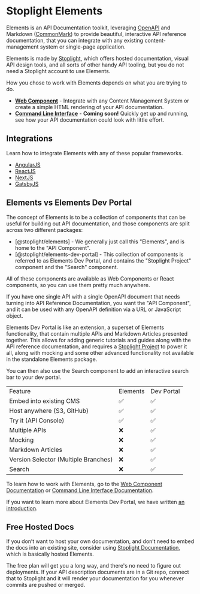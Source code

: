 # Stoplight Elements

Elements is an API Documentation toolkit, leveraging [OpenAPI](https://openapis.org/) and Markdown ([CommonMark](https://commonmark.org/)) to provide beautiful, interactive API reference documentation, that you can integrate with any existing content-management system or single-page application. 

Elements is made by [Stoplight](https://stoplight.io/?utm_source=github&utm_medium=elements&utm_campaign=docs), which offers hosted documentation, visual API design tools, and all sorts of other handy API tooling, but you do not need a Stoplight account to use Elements. 

How you chose to work with Elements depends on what you are trying to do.

- **[Web Component](getting-started/usage/web-component.md)** - Integrate with any Content Management System or create a simple HTML rendering of your API documentation.
- **[Command Line Interface](getting-started/usage/cli.md)** - **Coming soon!** Quickly get up and running, see how your API documentation could look with little effort.

## Integrations

Learn how to integrate Elements with any of these popular frameworks.

- [AngularJS](getting-started/integrations/angular.md)
- [ReactJS](getting-started/integrations/react.md)
- [NextJS](getting-started/integrations/next.md)
- [GatsbyJS](getting-started/integrations/gatsby.md)


## Elements vs Elements Dev Portal

The concept of Elements is to be a collection of components that can be useful for building out API documentation, and those components are split across two different packages:

- [@stoplight/elements] - We generally just call this "Elements", and is home to the "API Component".
- [@stoplight/elements-dev-portal] - This collection of components is referred to as Elements Dev Portal, and contains the "Stoplight Project" component and the "Search" component. 

All of these components are available as Web Components or React components, so you can use them pretty much anywhere.

If you have one single API with a single OpenAPI document that needs turning into API Reference Documentation, you want the "API Component", and it can be used with any OpenAPI definition via a URL or JavaScript object.

Elements Dev Portal is like an extension, a superset of Elements functionality, that contain multiple APIs and Markdown Articles presented together. This allows for adding generic tutorials and guides along with the API reference documentation, and requires a [Stoplight Project](https://meta.stoplight.io/docs/platform/2.-workspaces/b.adding-projects.md) to power it all, along with mocking and some other advanced functionality not available in the standalone Elements package.

You can then also use the Search component to add an interactive search bar to your dev portal. 

<table class="c7">
  <tbody>
    <tr class="c2">
      <td class="c3" colspan="1" rowspan="1">
        Feature
      </td>
      <td class="c4" colspan="1" rowspan="1">
        Elements
      </td>
      <td class="c5" colspan="1" rowspan="1">
        Dev Portal
      </td>
    </tr>
    <tr class="c2">
      <td class="c3" colspan="1" rowspan="1">
        Embed into existing CMS
      </td>
      <td class="c4" colspan="1" rowspan="1">
        &#9989;
      </td>
      <td class="c5" colspan="1" rowspan="1">
        &#9989;
      </td>
    </tr>
    <tr class="c2">
      <td class="c3" colspan="1" rowspan="1">
        Host anywhere (S3, GitHub)
      </td>
      <td class="c4" colspan="1" rowspan="1">
        &#9989;
      </td>
      <td class="c5" colspan="1" rowspan="1">
        &#9989;
      </td>
    </tr>
    <tr class="c2">
      <td class="c3" colspan="1" rowspan="1">
        Try it (API Console)
      </td>
      <td class="c4" colspan="1" rowspan="1">
        &#9989;
      </td>
      <td class="c5" colspan="1" rowspan="1">
        &#9989;
      </td>
    </tr>
    <tr class="c2">
      <td class="c3" colspan="1" rowspan="1">
        Multiple APIs
      </td>
      <td class="c4" colspan="1" rowspan="1">
        &#10060;
      </td>
      <td class="c5" colspan="1" rowspan="1">
        &#9989;
      </td>
    </tr>
    <tr class="c2">
      <td class="c3" colspan="1" rowspan="1">
        Mocking
      </td>
      <td class="c4" colspan="1" rowspan="1">
        &#10060;
      </td>
      <td class="c5" colspan="1" rowspan="1">
        &#9989;
      </td>
    </tr>
    <tr class="c2">
      <td class="c3" colspan="1" rowspan="1">
        Markdown Articles
      </td>
      <td class="c4" colspan="1" rowspan="1">
        &#10060;
      </td>
      <td class="c5" colspan="1" rowspan="1">
        &#9989;
      </td>
    </tr>
    <tr class="c2">
      <td class="c3" colspan="1" rowspan="1">
        Version Selector (Multiple Branches)
      </td>
      <td class="c4" colspan="1" rowspan="1">
        &#10060;
      </td>
      <td class="c5" colspan="1" rowspan="1">
        &#9989;
      </td>
    </tr>
    <tr class="c2">
      <td class="c3" colspan="1" rowspan="1">
        Search
      </td>
      <td class="c4" colspan="1" rowspan="1">
        &#10060;
      </td>
      <td class="c5" colspan="1" rowspan="1">
        &#9989;
      </td>
    </tr>
  </tbody>
</table>

To learn how to work with Elements, go to the [Web Component Documentation](getting-started/usage/web-component.md) or [Command Line Interface Documentation](getting-started/usage/cli.md). 

If you want to learn more about Elements Dev Portal, we have written [an introduction](getting-started/dev-portal/introduction.md).

## Free Hosted Docs

If you don’t want to host your own documentation, and don’t need to embed the docs into an existing site, consider using [Stoplight Documentation](https://stoplight.io/api-documentation/?utm_source=github&utm_medium=elements&utm_campaign=docs), which is basically hosted Elements. 

The free plan will get you a long way, and there's no need to figure out deployments. If your API description documents are in a Git repo, connect that to Stoplight and it will render your documentation for you whenever commits are pushed or merged. 
